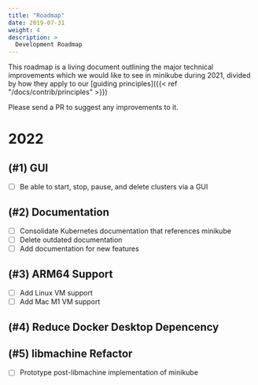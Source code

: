 ```yaml
---
title: "Roadmap"
date: 2019-07-31
weight: 4
description: >
  Development Roadmap
---
```


This roadmap is a living document outlining the major technical improvements which we would like to see in minikube during 2021, divided by how they apply to our [guiding principles]({{< ref "/docs/contrib/principles" >}})

Please send a PR to suggest any improvements to it.

# 2022

## (#1) GUI

- [ ] Be able to start, stop, pause, and delete clusters via a GUI

## (#2) Documentation

- [ ] Consolidate Kubernetes documentation that references minikube
- [ ] Delete outdated documentation
- [ ] Add documentation for new features

## (#3) ARM64 Support

- [ ] Add Linux VM support
- [ ] Add Mac M1 VM support

## (#4) Reduce Docker Desktop Depencency	

## (#5) libmachine Refactor

- [ ] Prototype post-libmachine implementation of minikube
